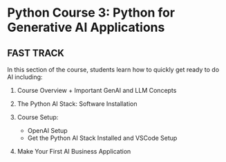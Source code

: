 # Python Course 3: Python for Generative AI Applications

## FAST TRACK

In this section of the course, students learn how to quickly get ready to do AI including:

1. Course Overview + Important GenAI and LLM Concepts

2. The Python AI Stack: Software Installation

3. Course Setup:

    * OpenAI Setup
    * Get the Python AI Stack Installed and VSCode Setup

4. Make Your First AI Business Application


